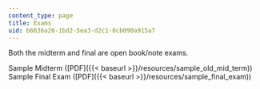 ```yaml
---
content_type: page
title: Exams
uid: b6636a26-1bd2-5ea3-d2c1-0cb090a915a7
---
```


Both the midterm and final are open book/note exams.

Sample Midterm ([PDF]({{< baseurl >}}/resources/sample_old_mid_term))  
Sample Final Exam ([PDF]({{< baseurl >}}/resources/sample_final_exam))